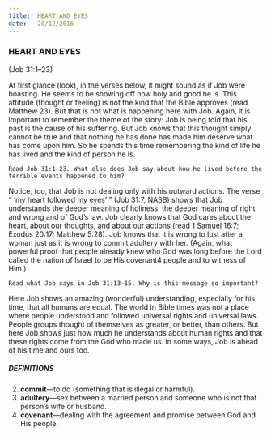 ```yaml
---
title:  HEART AND EYES
date:   20/12/2016
---
```


### HEART AND EYES

(Job 31:1–23)

At first glance (look), in the verses below, it might sound as if Job were boasting. He seems to be showing off how holy and good he is. This attitude (thought or feeling) is not the kind that the Bible approves (read Matthew 23). But that is not what is happening here with Job. Again, it is important to remember the theme of the story: Job is being told that his past is the cause of his suffering. But Job knows that this thought simply cannot be true and that nothing he has done has made him deserve what has come upon him. So he spends this time remembering the kind of life he has lived and the kind of person he is. 

`Read Job 31:1–23. What else does Job say about how he lived before the terrible events happened to him?` 

Notice, too, that Job is not dealing only with his outward actions. The verse “ ‘my heart followed my eyes’ ” (Job 31:7, NASB) shows that Job understands the deeper meaning of holiness, the deeper meaning of right and wrong and of God’s law. Job clearly knows that God cares about the heart, about our thoughts, and about our actions (read 1 Samuel 16:7; Exodus 20:17; Matthew 5:28). Job knows that it is wrong to lust after a woman just as it is wrong to commit adultery with her. (Again, what powerful proof that people already knew who God was long before the Lord called the nation of Israel to be His covenant4 people and to witness of Him.) 

`Read what Job says in Job 31:13–15. Why is this message so important?` 

Here Job shows an amazing (wonderful) understanding, especially for his time, that all humans are equal. The world in Bible times was not a place where people understood and followed universal rights and universal laws. People groups thought of themselves as greater, or better, than others. But here Job shows just how much he understands about human rights and that these rights come from the God who made us. In some ways, Job is ahead of his time and ours too.


##### DEFINITIONS

2. **commit**—to do (something that is illegal or harmful).
3. **adultery**—sex between a married person and someone who is not that person’s wife or husband.
4. **covenant**—dealing with the agreement and promise between God and His people.